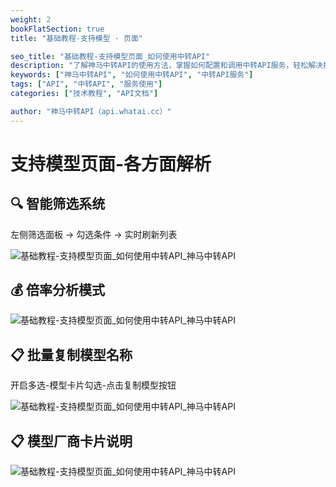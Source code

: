 ```yaml
---
weight: 2
bookFlatSection: true
title: "基础教程-支持模型 · 页面"

seo_title: "基础教程-支持模型页面_如何使用中转API"
description: "了解神马中转API的使用方法，掌握如何配置和调用中转API服务，轻松解决接口调用难题。"
keywords: ["神马中转API", "如何使用中转API", "中转API服务"]
tags: ["API", "中转API", "服务使用"]
categories: ["技术教程", "API文档"]

author: "神马中转API（api.whatai.cc）"
---
```


# 支持模型页面-各方面解析

## 🔍 智能筛选系统

左侧筛选面板 → 勾选条件 → 实时刷新列表

![基础教程-支持模型页面_如何使用中转API_神马中转API](https://pic2.imgdd.cc/item/68d7afa48dc72b176e720537.png)

## 💰 倍率分析模式

![基础教程-支持模型页面_如何使用中转API_神马中转API](https://pic2.imgdd.cc/item/68d7ae798dc72b176e7201bb.png)

## 📋 批量复制模型名称

开启多选-模型卡片勾选-点击复制模型按钮

![基础教程-支持模型页面_如何使用中转API_神马中转API](https://pic2.imgdd.cc/item/68d7aeab8dc72b176e720381.png)

## 📋 模型厂商卡片说明

![基础教程-支持模型页面_如何使用中转API_神马中转API](https://pic2.imgdd.cc/item/68d7af0a8dc72b176e72047c.png)
